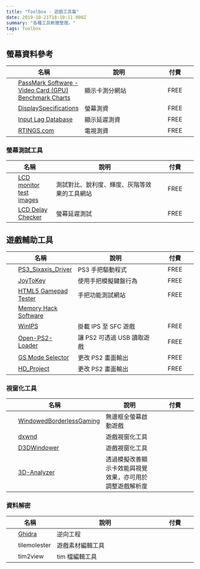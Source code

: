 ```yaml
---
title: "Toolbox - 遊戲工具篇"
date: 2019-10-21T18:10:11.000Z
summary: "各種工具軟體整理。"
tags: Toolbox
---
```


<style>
table {
  width: 100%;
}
table td:nth-child(1) {
  width: 25%;
  padding-left: 2em;
}
table td:nth-child(3) {
  width: 20%;
  text-align: center;
}
</style>

## 螢幕資料參考

| 名稱                                                                                                     | 說明           | 付費 |
| -------------------------------------------------------------------------------------------------------- | -------------- | ---- |
| [PassMark Software - Video Card (GPU) Benchmark Charts](https://www.videocardbenchmark.net/gpu_list.php) | 顯示卡測分網站 | FREE |
| [DisplaySpecifications](https://www.displayspecifications.com/en)                                        | 螢幕測資       | FREE |
| [Input Lag Database](https://displaylag.com/display-database/)                                           | 顯示延遲測資   | FREE |
| [RTINGS.com](https://www.rtings.com/)                                                                    | 電視測資       | FREE |

### 螢幕測試工具

| 名稱                                                                 | 說明                                         | 付費 |
| -------------------------------------------------------------------- | -------------------------------------------- | ---- |
| [LCD monitor test images](http://www.lagom.nl/lcd-test/)             | 測試對比、銳利度、輝度、灰階等效果的工具網站 | FREE |
| [LCD Delay Checker](http://bygzam.seesaa.net/article/110314791.html) | 螢幕延遲測試                                 | FREE |

## 遊戲輔助工具

| 名稱                                                                                | 說明                       | 付費 |
| ----------------------------------------------------------------------------------- | -------------------------- | ---- |
| [PS3_Sixaxis_Driver](http://blog.livedoor.jp/ebiflynageruyo/archives/38271889.html) | PS3 手把驅動程式           | FREE |
| [JoyToKey](https://joytokey.net/en/)                                                | 使用手把模擬鍵盤行為       | FREE |
| [HTML5 Gamepad Tester](http://html5gamepad.com/)                                    | 手把功能測試網站           | FREE |
| [Memory Hack Software](http://memoryhacking.com/)                                   |                            |      |
| [WinIPS](http://fuji.drillspirits.net/winips/)                                      | 掛載 IPS 至 SFC 遊戲       | FREE |
| [Open-PS2-Loader](https://github.com/ifcaro/Open-PS2-Loader)                        | 讓 PS2 可透過 USB 讀取遊戲 | FREE |
| [GS Mode Selector](https://www21.atwiki.jp/improper_code/sp/pages/85.html)          | 更改 PS2 畫面輸出          | FREE |
| [HD_Project](https://www21.atwiki.jp/improper_code/sp/pages/69.html)                | 更改 PS2 畫面輸出          | FREE |

### 視窗化工具

| 名稱                                                                                             | 說明                                                     | 付費 |
| ------------------------------------------------------------------------------------------------ | -------------------------------------------------------- | ---- |
| [WindowedBorderlessGaming](https://westechsolutions.net/sites/WindowedBorderlessGaming/download) | 無邊框全螢幕啟動遊戲                                     |      |
| [dxwnd](https://www.majorgeeks.com/files/details/dxwnd.html)                                     | 遊戲視窗化工具                                           |      |
| [D3DWindower](https://ux.getuploader.com/Honihoni_Republic/download/21)                          | 遊戲視窗化工具                                           |      |
| [3D-Analyzer](http://www.3dfxzone.it/dir/tools/3d_analyze/index.php)                             | 透過模擬改善顯示卡效能與視覺效果，亦可用於調整遊戲解析度 |      |

### 資料解密

| 名稱                              | 說明             | 付費 |
| --------------------------------- | ---------------- | ---- |
| [Ghidra](https://ghidra-sre.org/) | 逆向工程         |      |
| tilemolester                      | 遊戲素材編輯工具 |      |
| tim2view                          | tim 檔編輯工具   |      |
